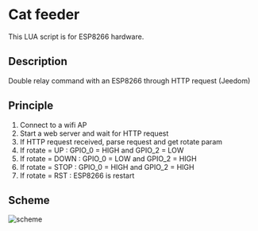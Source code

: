 # Cat feeder

This LUA script is for ESP8266 hardware.

## Description

Double relay command with an ESP8266 through HTTP request (Jeedom)

## Principle

1. Connect to a wifi AP
2. Start a web server and wait for HTTP request
3. If HTTP request received, parse request and get rotate param
4. If rotate = UP : GPIO_0 = HIGH and GPIO_2 = LOW
5. If rotate = DOWN :  GPIO_0 = LOW and GPIO_2 = HIGH
6. If rotate = STOP :  GPIO_0 = HIGH and GPIO_2 = HIGH
7. If rotate = RST :  ESP8266 is restart

## Scheme

![scheme](https://github.com/Wifsimster/distributeur-lua/blob/master/scheme.png)
